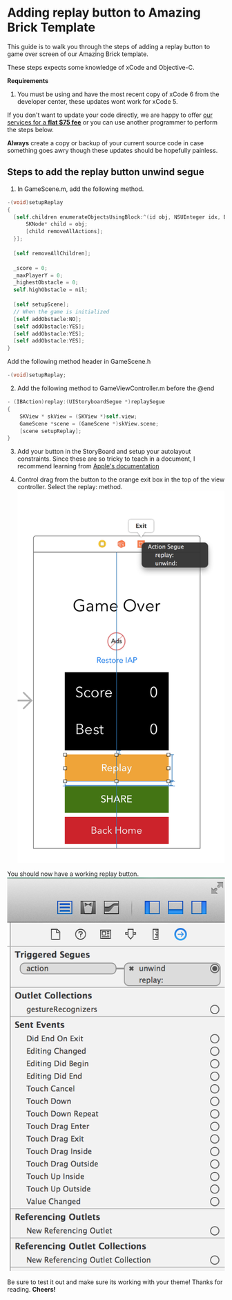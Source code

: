 # Adding replay button to Amazing Brick Template
This guide is to walk you through the steps of adding a replay button to game over screen of our Amazing Brick template.

These steps expects some knowledge of xCode and Objective-C.  

**Requirements**
1. You must be using and have the most recent copy of xCode 6 from the developer center, these updates wont work for xCode 5.

If you don't want to update your code directly, we are happy to offer [our services for a **flat $75 fee**](http://alpinepipeline.com/pages/services) or you can use another programmer to perform the steps below.  

**Always** create a copy or backup of your current source code in case something goes awry though these updates should be hopefully painless.

## Steps to add the replay button unwind segue

1. In GameScene.m, add the following method.
```objective-c
-(void)setupReplay
{
  [self.children enumerateObjectsUsingBlock:^(id obj, NSUInteger idx, BOOL *stop) {
      SKNode* child = obj;
      [child removeAllActions];
  }];
  
  [self removeAllChildren];
  
  _score = 0;
  _maxPlayerY = 0;
  _highestObstacle = 0;
  self.highObstacle = nil;
  
  [self setupScene];
  // When the game is initialized
  [self addObstacle:NO];
  [self addObstacle:YES];
  [self addObstacle:YES];
  [self addObstacle:YES];
}
```

Add the following method header in GameScene.h
```objective-c
-(void)setupReplay;
```

2.  Add the following method to GameViewController.m before the @end
```objective-c
- (IBAction)replay:(UIStoryboardSegue *)replaySegue
{
    SKView * skView = (SKView *)self.view;
    GameScene *scene = (GameScene *)skView.scene;
    [scene setupReplay];
}
```

3. Add your button in the StoryBoard and setup your autolayout constraints. Since these are so tricky to teach in a document, I recommend learning from [Apple's documentation](https://developer.apple.com/library/ios/documentation/UserExperience/Conceptual/AutolayoutPG/Introduction/Introduction.html)

4. Control drag from the button to the orange exit box in the top of the view controller.  Select the replay: method. 
![Button Exit](https://github.com/kevinvanderlugt/template_documents/blob/e564e41dabebdc5d17b84fb1f5d55db2fecdd8c3/amazing_bricks/replay_button_exit.png)

You should now have a working replay button.  
![Button Action](https://github.com/kevinvanderlugt/template_documents/blob/e564e41dabebdc5d17b84fb1f5d55db2fecdd8c3/amazing_bricks/replay_button_action.png)


Be sure to test it out and make sure its working with your theme!
Thanks for reading.
**Cheers!**
